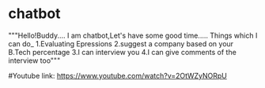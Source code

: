 # chatbot
"""Hello!Buddy....
I am chatbot,Let's have some good time.....
Things which I can do_
1.Evaluating Epressions
2.suggest a company based on your B.Tech percentage
3.I can interview you
4.I can give comments of the interview too"""


#Youtube link:
https://www.youtube.com/watch?v=2OtWZyNORpU
